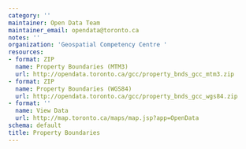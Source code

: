 ```yaml
---
category: ''
maintainer: Open Data Team
maintainer_email: opendata@toronto.ca
notes: ''
organization: 'Geospatial Competency Centre '
resources:
- format: ZIP
  name: Property Boundaries (MTM3)
  url: http://opendata.toronto.ca/gcc/property_bnds_gcc_mtm3.zip
- format: ZIP
  name: Property Boundaries (WGS84)
  url: http://opendata.toronto.ca/gcc/property_bnds_gcc_wgs84.zip
- format: ''
  name: View Data
  url: http://map.toronto.ca/maps/map.jsp?app=OpenData
schema: default
title: Property Boundaries
---
```

